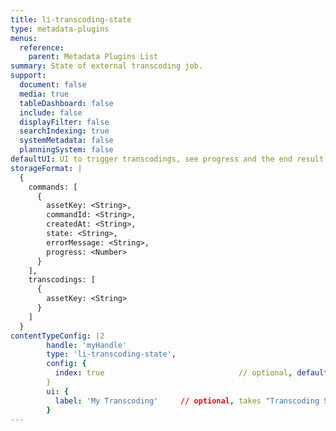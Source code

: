 ```yaml
---
title: li-transcoding-state
type: metadata-plugins
menus:
  reference:
    parent: Metadata Plugins List
summary: State of external transcoding job.
support:
  document: false
  media: true
  tableDashboard: false
  include: false
  displayFilter: false
  searchIndexing: true
  systemMetadata: false
  planningSystem: false
defaultUI: UI to trigger transcodings, see progress and the end result.
storageFormat: |
  {
    commands: [
      {
        assetKey: <String>,
        commandId: <String>,
        createdAt: <String>,
        state: <String>,
        errorMessage: <String>,
        progress: <Number>
      }
    ],
    transcodings: [
      {
        assetKey: <String>
      }
    ]
  }
contentTypeConfig: |2
        handle: 'myHandle'
        type: 'li-transcoding-state',
        config: {
          index: true                              // optional, default: false. {{< added-in "release-2023-07" >}}
        }
        ui: {
          label: 'My Transcoding'     // optional, takes "Transcoding State" otherwise
        }
---
```

